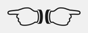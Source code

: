 <!DOCTYPE html>
<html lang="he">
<head>
    <meta charset="UTF-8">
    <meta name="viewport" content="width=device-width, initial-scale=1.0">
    <title>אימוג'ים</title>
    <style>
        body {
            display: flex;
            justify-content: center;
            align-items: center;
            height: 100vh;
            margin: 0;
            font-size: 72px;
            font-family: Arial, sans-serif;
            background-color: #f0f0f0;
        }
    </style>
</head>
<body>
    👈👉
</body>
</html>
